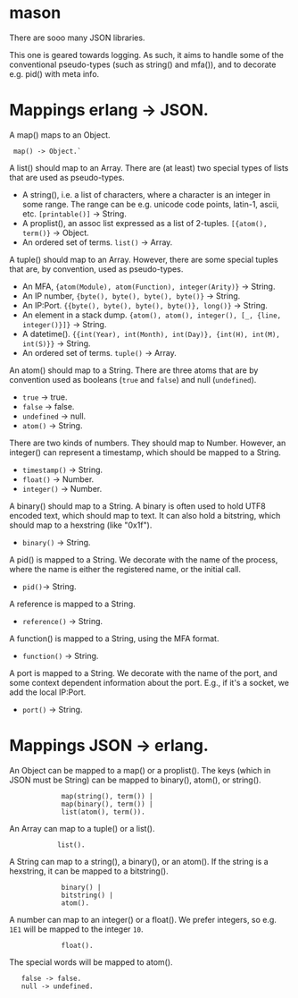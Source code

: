 mason
=====

There are sooo many JSON libraries.

This one is geared towards logging. As such, it aims to handle some of the
conventional pseudo-types (such as string() and mfa()), and to decorate
e.g. pid() with meta info.

Mappings erlang -> JSON.
===

A map() maps to an Object.

     map() -> Object.`

A list() should map to an Array. There are (at least) two special types of
lists that are used as pseudo-types.

  * A string(), i.e. a list of characters, where a character is an integer in
    some range. The range can be e.g. unicode code points, latin-1, ascii,
    etc.
    `[printable()]` -> String.
  * A proplist(), an assoc list expressed as a list of 2-tuples.
    `[{atom(), term()}` -> Object.
  * An ordered set of terms.
    `list()` -> Array.

A tuple() should map to an Array. However, there are some special tuples that
are, by convention, used as pseudo-types.

  * An MFA,
    `{atom(Module), atom(Function), integer(Arity)}` -> String.
  * An IP number,
    `{byte(), byte(), byte(), byte()}` -> String.
  * An IP:Port.
    `{{byte(), byte(), byte(), byte()}, long()}` -> String.
  * An element in a stack dump.
    `{atom(), atom(), integer(), [_, {line, integer()}]}` -> String.
  * A datetime().
    `{{int(Year), int(Month), int(Day)}, {int(H), int(M), int(S)}}` -> String.
  * An ordered set of terms.
    `tuple()` -> Array.

An atom() should map to a String. There are three atoms that are by convention
used as booleans (`true` and `false`) and null (`undefined`).

  * `true` -> true.
  * `false` -> false.
  * `undefined` -> null.
  * `atom()` -> String.

There are two kinds of numbers. They should map to Number. However, an
integer() can represent a timestamp, which should be mapped to a String.
  * `timestamp()` -> String.
  * `float()` -> Number.
  * `integer()` -> Number.

A binary() should map to a String. A binary is often used to hold UTF8 encoded
text, which should map to text. It can also hold a bitstring, which should map
to a hexstring (like "0x1f").

  * `binary()` -> String.

A pid() is mapped to a String. We decorate with the name of the process, where
the name is either the registered name, or the initial call.

  * `pid()`-> String.

A reference is mapped to a String.

  * `reference()` -> String.

A function() is mapped to a String, using the MFA format.

  * `function()` -> String.

A port is mapped to a String. We decorate with the name of the port, and some
context dependent information about the port. E.g., if it's a socket, we add
the local IP:Port.

  * `port()` -> String.


Mappings JSON -> erlang.
===

An Object can be mapped to a map() or a proplist(). The keys (which in JSON
must be String) can be mapped to binary(), atom(), or string().

```Object -> map(atom(), term()) |
             map(string(), term()) |
             map(binary(), term()) |
             list(atom(), term()).
```

An Array can map to a tuple() or a list().

```Array -> tuple() |
            list().
```

A String can map to a string(), a binary(), or an atom(). If the string is a
hexstring, it can be mapped to a bitstring().

```String -> string() |
             binary() |
             bitstring() |
             atom().
```

A number can map to an integer() or a float(). We prefer integers, so
e.g. `1E1` will be mapped to the integer `10`.

```Number -> integer() |
             float().
```

The special words will be mapped to atom().

```true -> true.
   false -> false.
   null -> undefined.
```
